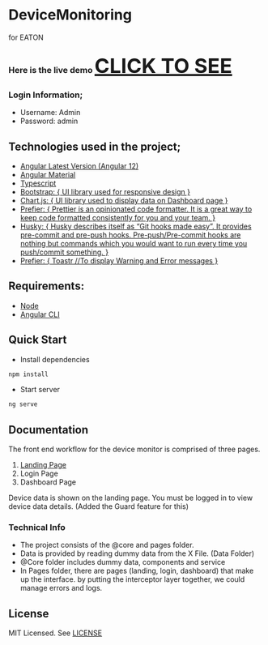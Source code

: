# DeviceMonitoring
for EATON

### Here is the live demo <a href="https://devicemonitoring.netlify.app" style="font-size: 40px">CLICK TO SEE </a>

### Login Information;
* Username: Admin
* Password: admin


## Technologies used in the project;

* [Angular Latest Version (Angular 12)](#requirements)
* [Angular Material](#quick-start)
* [Typescript](#documentation)
* [Bootstrap: { UI library used for responsive design }](#maintaining-dashboard-and-pattern-library)
* [Chart.js: { UI library used to display data on Dashboard page }](#atomic-design)
* [Prefier: { Prettier is an opinionated code formatter. It is a great way to keep code formatted consistently for you and your team. }](#license)
* [Husky: { Husky describes itself as “Git hooks made easy”. It provides pre-commit and pre-push hooks. Pre-push/Pre-commit hooks are nothing but commands which you would want to run every time you push/commit something. }](#license)
* [Prefier: { Toastr //To display Warning and Error messages }](#license)


## Requirements:

* [Node](https://nodejs.org/en/)
* [Angular CLI](https://angular.io/)


## Quick Start

* Install dependencies 

```bash
npm install
```

* Start server

```bash
ng serve
```

## Documentation

The front end workflow for the device monitor is comprised of three pages.

1. [Landing Page](https://devicemonitoring.netlify.app/)
1. Login Page
1. Dashboard Page


Device data is shown on the landing page. You must be logged in to view device data details. (Added the Guard feature for this)

### Technical Info
* The project consists of the @core and pages folder.
* Data is provided by reading dummy data from the X File. (Data Folder)
* @Core folder includes dummy data, components and service
* In Pages folder, there are pages (landing, login, dashboard) that make up the interface.
by putting the interceptor layer together, we could manage errors and logs.


## License

MIT Licensed. See [LICENSE](LICENSE)
